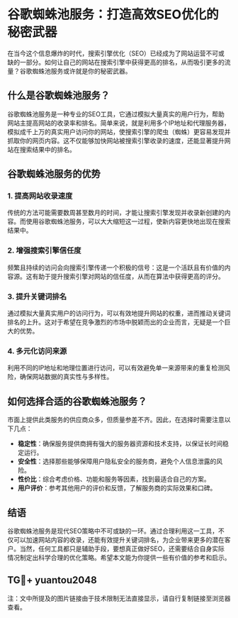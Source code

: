 # 谷歌蜘蛛池服务：打造高效SEO优化的秘密武器

在当今这个信息爆炸的时代，搜索引擎优化（SEO）已经成为了网站运营不可或缺的一部分。如何让自己的网站在搜索引擎中获得更高的排名，从而吸引更多的流量？谷歌蜘蛛池服务或许就是你的秘密武器。

## 什么是谷歌蜘蛛池服务？

谷歌蜘蛛池服务是一种专业的SEO工具，它通过模拟大量真实的用户行为，帮助网站主提高网站的收录率和排名。简单来说，就是利用多个IP地址和代理服务器，模拟成千上万的真实用户访问你的网站，使搜索引擎的爬虫（蜘蛛）更容易发现并抓取你的网页内容。这不仅能够加快网站被搜索引擎收录的速度，还能显著提升网站在搜索结果中的排名。

## 谷歌蜘蛛池服务的优势

### 1. 提高网站收录速度

传统的方法可能需要数周甚至数月的时间，才能让搜索引擎发现并收录新创建的内容。而使用谷歌蜘蛛池服务，可以大大缩短这一过程，使新内容更快地出现在搜索结果中。

### 2. 增强搜索引擎信任度

频繁且持续的访问会向搜索引擎传递一个积极的信号：这是一个活跃且有价值的内容源。这有助于提升搜索引擎对网站的信任度，从而在算法中获得更高的评分。

### 3. 提升关键词排名

通过模拟大量真实用户的访问行为，可以有效地提升网站的权重，进而推动关键词排名的上升。这对于希望在竞争激烈的市场中脱颖而出的企业而言，无疑是一个巨大的优势。

### 4. 多元化访问来源

利用不同的IP地址和地理位置进行访问，可以有效避免单一来源带来的重复检测风险，确保网站数据的真实性与多样性。

## 如何选择合适的谷歌蜘蛛池服务？

市面上提供此类服务的供应商众多，但质量参差不齐。因此，在选择时需要注意以下几点：

- **稳定性**：确保服务提供商拥有强大的服务器资源和技术支持，以保证长时间稳定运行。
- **安全性**：选择那些能够保障用户隐私安全的服务商，避免个人信息泄露的风险。
- **性价比**：综合考虑价格、功能和服务等因素，找到最适合自己的方案。
- **用户评价**：参考其他用户的评价和反馈，了解服务商的实际效果和口碑。

## 结语

谷歌蜘蛛池服务是现代SEO策略中不可或缺的一环。通过合理利用这一工具，不仅可以加速网站内容的收录，还能有效提升关键词排名，为企业带来更多的潜在客户。当然，任何工具都只是辅助手段，要想真正做好SEO，还需要结合自身实际情况制定出科学合理的优化策略。希望本文能为你提供一些有价值的参考和启示。

TG💪+ yuantou2048
---

注：文中所提及的图片链接由于技术限制无法直接显示，请自行复制链接至浏览器查看。